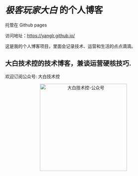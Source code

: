 # *极客玩家大白* 的个人博客
托管在 Github pages

访问地址：https://yanglr.github.io/

这是我的个人博客项目，里面会记录技术、运营和生活的点点滴滴。

## 大白技术控的技术博客，兼谈运营硬核技巧.

欢迎订阅公众号: 大白技术控

<div align="center">
  <img width="280" height="280" src="https://cdn.jsdelivr.net/gh/yanglr/yanglr.github.io/assets/images/dotnet.jpg" alt="大白技术控-公众号" />
</div>
